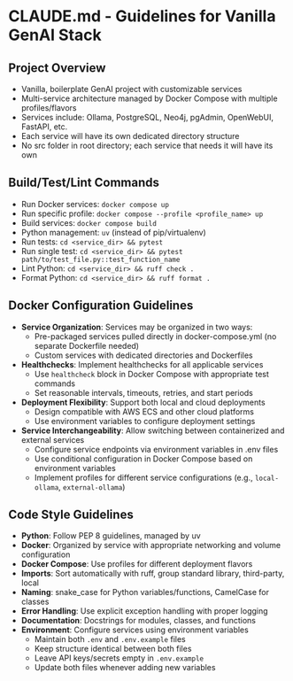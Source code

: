 # CLAUDE.md - Guidelines for Vanilla GenAI Stack

## Project Overview
- Vanilla, boilerplate GenAI project with customizable services
- Multi-service architecture managed by Docker Compose with multiple profiles/flavors
- Services include: Ollama, PostgreSQL, Neo4j, pgAdmin, OpenWebUI, FastAPI, etc.
- Each service will have its own dedicated directory structure
- No src folder in root directory; each service that needs it will have its own

## Build/Test/Lint Commands
- Run Docker services: `docker compose up`
- Run specific profile: `docker compose --profile <profile_name> up`
- Build services: `docker compose build`
- Python management: `uv` (instead of pip/virtualenv)
- Run tests: `cd <service_dir> && pytest`
- Run single test: `cd <service_dir> && pytest path/to/test_file.py::test_function_name`
- Lint Python: `cd <service_dir> && ruff check .`
- Format Python: `cd <service_dir> && ruff format .`

## Docker Configuration Guidelines
- **Service Organization**: Services may be organized in two ways:
  - Pre-packaged services pulled directly in docker-compose.yml (no separate Dockerfile needed)
  - Custom services with dedicated directories and Dockerfiles
- **Healthchecks**: Implement healthchecks for all applicable services
  - Use `healthcheck` block in Docker Compose with appropriate test commands
  - Set reasonable intervals, timeouts, retries, and start periods
- **Deployment Flexibility**: Support both local and cloud deployments
  - Design compatible with AWS ECS and other cloud platforms
  - Use environment variables to configure deployment settings
- **Service Interchangeability**: Allow switching between containerized and external services
  - Configure service endpoints via environment variables in .env files
  - Use conditional configuration in Docker Compose based on environment variables
  - Implement profiles for different service configurations (e.g., `local-ollama`, `external-ollama`)

## Code Style Guidelines
- **Python**: Follow PEP 8 guidelines, managed by uv
- **Docker**: Organized by service with appropriate networking and volume configuration
- **Docker Compose**: Use profiles for different deployment flavors
- **Imports**: Sort automatically with ruff, group standard library, third-party, local
- **Naming**: snake_case for Python variables/functions, CamelCase for classes
- **Error Handling**: Use explicit exception handling with proper logging
- **Documentation**: Docstrings for modules, classes, and functions
- **Environment**: Configure services using environment variables
  - Maintain both `.env` and `.env.example` files
  - Keep structure identical between both files
  - Leave API keys/secrets empty in `.env.example`
  - Update both files whenever adding new variables